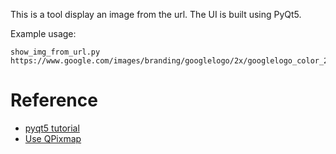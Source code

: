 This is a tool display an image from the url. The UI is built using PyQt5.

Example usage:
```
show_img_from_url.py https://www.google.com/images/branding/googlelogo/2x/googlelogo_color_272x92dp.png
```

# Reference
- [pyqt5 tutorial](https://build-system.fman.io/pyqt5-tutorial)
- [Use QPixmap](https://pythonspot.com/pyqt5-image/)
